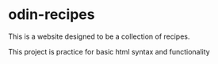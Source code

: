 # odin-recipes
This is a website designed to be a collection of recipes.

This project is practice for basic html syntax and functionality